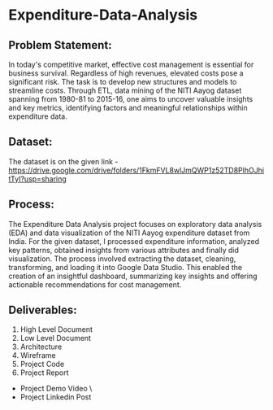 # Expenditure-Data-Analysis

## Problem Statement:
In today's competitive market, effective cost management is essential for business survival. Regardless of high revenues, elevated costs pose a significant risk. The task is to develop new structures and models to streamline costs. Through ETL, data mining of the NITI Aayog dataset spanning from 1980-81 to 2015-16, one aims to uncover valuable insights and key metrics, identifying factors and meaningful relationships within expenditure data.

## Dataset:
The dataset is on the given link -   \
https://drive.google.com/drive/folders/1FkmFVL8wlJmQWP1z52TD8PlhOJhitTyI?usp=sharing

## Process:
The Expenditure Data Analysis project focuses on exploratory data analysis (EDA) and data visualization of the NITI Aayog expenditure dataset from India. For the given dataset, I processed expenditure information, analyzed key patterns, obtained insights from various attributes and finally did visualization. The process involved extracting the dataset, cleaning, transforming, and loading it into Google Data Studio. This enabled the creation of an insightful dashboard, summarizing key insights and offering actionable recommendations for cost management.

## Deliverables:
1. High Level Document
2. Low Level Document
3. Architecture
4. Wireframe
5. Project Code
6. Project Report


- Project Demo Video \
- Project Linkedin Post
